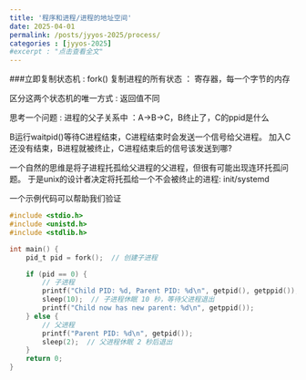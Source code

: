 ```yaml
---
title: '程序和进程/进程的地址空间'
date: 2025-04-01
permalink: /posts/jyyos-2025/process/
categories : [jyyos-2025]
#excerpt : "点击查看全文"
---
```


###立即复制状态机 : fork()
复制进程的所有状态 ： 寄存器，每一个字节的内存

区分这两个状态机的唯一方式 : 返回值不同

思考一个问题 : 
进程的父子关系中 ：A->B->C，B终止了，C的ppid是什么

B运行waitpid()等待C进程结束，C进程结束时会发送一个信号给父进程。
加入C还没有结束，B进程就被终止，C进程结束后的信号该发送到哪?

一个自然的思维是将子进程托孤给父进程的父进程，但很有可能出现连环托孤问题。
于是unix的设计者决定将托孤给一个不会被终止的进程: init/systemd

一个示例代码可以帮助我们验证
```c
#include <stdio.h>
#include <unistd.h>
#include <stdlib.h>

int main() {
    pid_t pid = fork();  // 创建子进程

    if (pid == 0) {
        // 子进程
        printf("Child PID: %d, Parent PID: %d\n", getpid(), getppid());
        sleep(10);  // 子进程休眠 10 秒，等待父进程退出
        printf("Child now has new parent: %d\n", getppid());
    } else {
        // 父进程
        printf("Parent PID: %d\n", getpid());
        sleep(2);  // 父进程休眠 2 秒后退出
    }
    return 0;
}
```